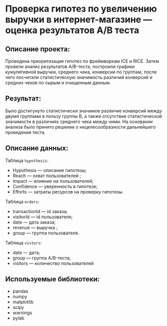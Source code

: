 # Проверка гипотез по увеличению выручки в интернет-магазине — оценка результатов A/B теста
## Описание проекта:
Проведена приоритизация гипотез по фреймворкам ICE и RICE. Затем провели анализ результатов A/B-теста, построили графики кумулятивной выручки, среднего чека, конверсии по группам, после чего посчитали статистическую значимость различий конверсий и средних чеков по сырым и очищенным данным.
## Результат:
Было достигунуто статистически значимое различие конверсий между двумя группами в пользу группы В, а также отсутствие статистической значимости в различиях среднего чека между ними. На основании анализа было принято решение о нецелесообразности дальнейшего проведения теста.
## Описание данных:
Таблица `hypothesis`:
- Hypothesis — описание гипотезы;
- Reach — охват пользователей ;
- Impact — влияние на пользователей;
- Confidence — уверенность в гипотезе;
- Efforts — затраты ресурсов на проверку гипотезы.

Таблица `orders`:
- transactionId — id заказа;
- visitorId — id пользователя;
- date — дата заказа;
- revenue — выручка ;
- group — группа пользователя.

Таблица `vistors`:
- date — дата;
- group — группа A/B-теста;
- visitors — количество пользователей
## Используемые библиотеки:
- pandas
- numpy
- matplotlib
- scipy
- warnings
- pylab
